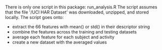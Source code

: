 There is only one script in this package: run_analysis.R
The script assumes that the file '/UCI HAR Dataset' was downloaded, unzipped, and stored locally.
The script goes onto:
* extract the 66 features with mean() or std() in their descriptor string
* combine the features across the training and testing datasets
* average each feature for each subject and activity
* create a new dataset with the averaged values
